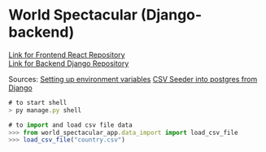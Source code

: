 # World Spectacular (Django-backend)

[Link for Frontend React Repository](https://github.com/aflack143/world_spectacular_frontend)<br>
[Link for Backend Django Repository](https://github.com/aflack143/world_spectacular_backend)


Sources: 
[Setting up environment variables](https://alicecampkin.medium.com/how-to-set-up-environment-variables-in-django-f3c4db78c55f)
[CSV Seeder into postgres from Django](https://stackoverflow.com/questions/55169081/python-django-import-data-to-postgres) 
```js
# to start shell
> py manage.py shell

# to import and load csv file data
>>> from world_spectacular_app.data_import import load_csv_file
>>> load_csv_file("country.csv")
````